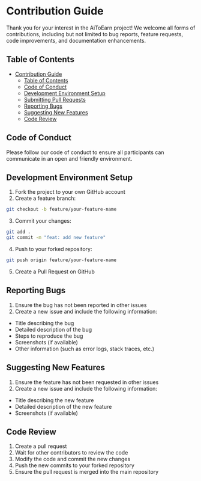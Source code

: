 # Contribution Guide

Thank you for your interest in the AiToEarn project! We welcome all forms of contributions, including but not limited to bug reports, feature requests, code improvements, and documentation enhancements.

## Table of Contents

- [Contribution Guide](#contribution-guide)
  - [Table of Contents](#table-of-contents)
  - [Code of Conduct](#code-of-conduct)
  - [Development Environment Setup](#development-environment-setup)
  - [Submitting Pull Requests](#submitting-pull-requests)
  - [Reporting Bugs](#reporting-bugs)
  - [Suggesting New Features](#suggesting-new-features)
  - [Code Review](#code-review)

## Code of Conduct

Please follow our code of conduct to ensure all participants can communicate in an open and friendly environment.

## Development Environment Setup

1. Fork the project to your own GitHub account
2. Create a feature branch:
  ```bash
  git checkout -b feature/your-feature-name
  ```
3. Commit your changes:
  ```bash
  git add . 
  git commit -m "feat: add new feature"
  ```
4. Push to your forked repository:
  ```bash
  git push origin feature/your-feature-name
  ```
5. Create a Pull Request on GitHub

## Reporting Bugs
1. Ensure the bug has not been reported in other issues
2. Create a new issue and include the following information:
  - Title describing the bug
  - Detailed description of the bug
  - Steps to reproduce the bug
  - Screenshots (if available)
  - Other information (such as error logs, stack traces, etc.)
## Suggesting New Features
1. Ensure the feature has not been requested in other issues
2. Create a new issue and include the following information:
  - Title describing the new feature
  - Detailed description of the new feature
  - Screenshots (if available)
## Code Review
1. Create a pull request
2. Wait for other contributors to review the code
3. Modify the code and commit the new changes
4. Push the new commits to your forked repository
5. Ensure the pull request is merged into the main repository